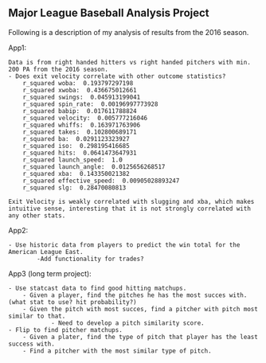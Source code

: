 Major League Baseball Analysis Project
---------------------------------------

Following is a description of my analysis of results from the 2016 season.



App1:
	
	Data is from right handed hitters vs right handed pitchers with min. 200 PA from the 2016 season.
	- Does exit velocity correlate with other outcome statistics?
		r_squared woba:  0.193797297198
		r_squared xwoba:  0.436675012661
		r_squared swings:  0.045913199041
		r_squared spin_rate:  0.00196997773928
		r_squared babip:  0.017611788824
		r_squared velocity:  0.005777216046
		r_squared whiffs:  0.163971763906
		r_squared takes:  0.102800689171
		r_squared ba:  0.0291123323927
		r_squared iso:  0.298195416685
		r_squared hits:  0.0641473647931
		r_squared launch_speed:  1.0
		r_squared launch_angle:  0.0125656268517
		r_squared xba:  0.143350021382
		r_squared effective_speed:  0.00905028893247
		r_squared slg:  0.28470080813

	Exit Velocity is weakly correlated with slugging and xba, which makes intuitive sense, interesting that it is not strongly correlated with any other stats.

App2:

	- Use historic data from players to predict the win total for the American League East.
			-Add functionality for trades?


App3 (long term project):

	- Use statcast data to find good hitting matchups.
		- Given a player, find the pitches he has the most succes with. (what stat to use? hit probability?)
		- Given the pitch with most succes, find a pitcher with pitch most similar to that.
				- Need to develop a pitch similarity score.
	- Flip to find pitcher matchups. 
		- Given a plater, find the type of pitch that player has the least success with.
		- Find a pitcher with the most similar type of pitch.